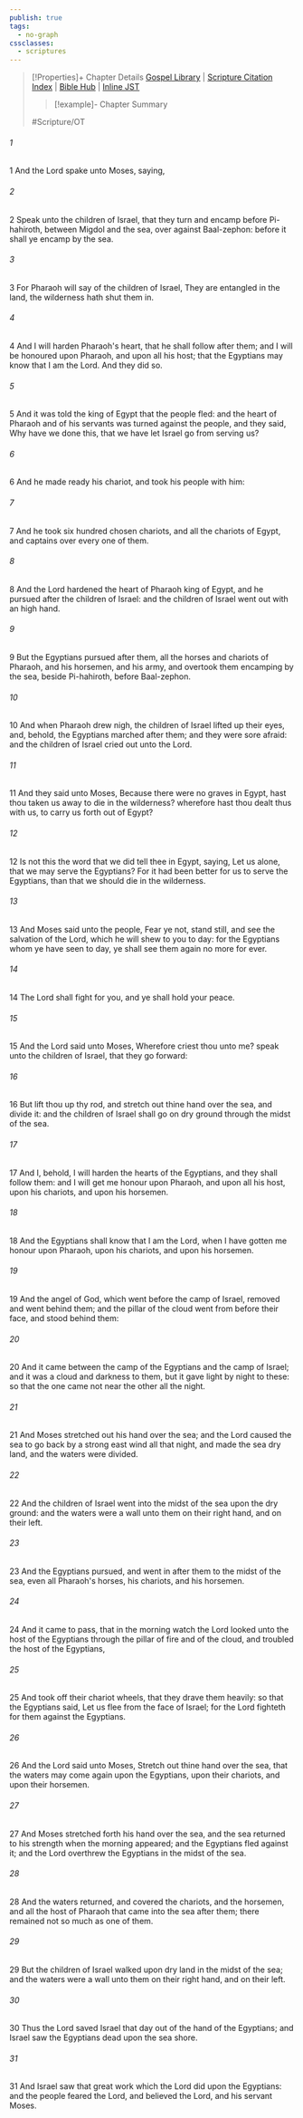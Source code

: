 ```yaml
---
publish: true
tags:
  - no-graph
cssclasses:
  - scriptures
---
```

>[!Properties]+ Chapter Details
>[Gospel Library](https://churchofjesuschrist.org/study/scriptures/ot/ex/14?lang=eng)    |    [Scripture Citation Index](https://scriptures.byu.edu/#0660e::c0660e)    |    [Bible Hub](https://biblehub.com/exodus/14.htm)    |    [Inline JST](https://scripturetoolbox.com/html/ic/Exodus/14.html)
>>[!example]- Chapter Summary
>> 
> 
>
>#Scripture/OT
###### 1
1 And the Lord spake unto Moses, saying,
###### 2
2 Speak unto the children of Israel, that they turn and encamp before Pi-hahiroth, between Migdol and the sea, over against Baal-zephon: before it shall ye encamp by the sea.
###### 3
3 For Pharaoh will say of the children of Israel, They are entangled in the land, the wilderness hath shut them in.
###### 4
4 And I will harden Pharaoh's heart, that he shall follow after them; and I will be honoured upon Pharaoh, and upon all his host; that the Egyptians may know that I am the Lord. And they did so.
###### 5
5 And it was told the king of Egypt that the people fled: and the heart of Pharaoh and of his servants was turned against the people, and they said, Why have we done this, that we have let Israel go from serving us?
###### 6
6 And he made ready his chariot, and took his people with him:
###### 7
7 And he took six hundred chosen chariots, and all the chariots of Egypt, and captains over every one of them.
###### 8
8 And the Lord hardened the heart of Pharaoh king of Egypt, and he pursued after the children of Israel: and the children of Israel went out with an high hand.
###### 9
9 But the Egyptians pursued after them, all the horses and chariots of Pharaoh, and his horsemen, and his army, and overtook them encamping by the sea, beside Pi-hahiroth, before Baal-zephon.
###### 10
10 And when Pharaoh drew nigh, the children of Israel lifted up their eyes, and, behold, the Egyptians marched after them; and they were sore afraid: and the children of Israel cried out unto the Lord.
###### 11
11 And they said unto Moses, Because there were no graves in Egypt, hast thou taken us away to die in the wilderness? wherefore hast thou dealt thus with us, to carry us forth out of Egypt?
###### 12
12 Is not this the word that we did tell thee in Egypt, saying, Let us alone, that we may serve the Egyptians? For it had been better for us to serve the Egyptians, than that we should die in the wilderness.
###### 13
13 And Moses said unto the people, Fear ye not, stand still, and see the salvation of the Lord, which he will shew to you to day: for the Egyptians whom ye have seen to day, ye shall see them again no more for ever.
###### 14
14 The Lord shall fight for you, and ye shall hold your peace.
###### 15
15 And the Lord said unto Moses, Wherefore criest thou unto me? speak unto the children of Israel, that they go forward:
###### 16
16 But lift thou up thy rod, and stretch out thine hand over the sea, and divide it: and the children of Israel shall go on dry ground through the midst of the sea.
###### 17
17 And I, behold, I will harden the hearts of the Egyptians, and they shall follow them: and I will get me honour upon Pharaoh, and upon all his host, upon his chariots, and upon his horsemen.
###### 18
18 And the Egyptians shall know that I am the Lord, when I have gotten me honour upon Pharaoh, upon his chariots, and upon his horsemen.
###### 19
19 And the angel of God, which went before the camp of Israel, removed and went behind them; and the pillar of the cloud went from before their face, and stood behind them:
###### 20
20 And it came between the camp of the Egyptians and the camp of Israel; and it was a cloud and darkness to them, but it gave light by night to these: so that the one came not near the other all the night.
###### 21
21 And Moses stretched out his hand over the sea; and the Lord caused the sea to go back by a strong east wind all that night, and made the sea dry land, and the waters were divided.
###### 22
22 And the children of Israel went into the midst of the sea upon the dry ground: and the waters were a wall unto them on their right hand, and on their left.
###### 23
23 And the Egyptians pursued, and went in after them to the midst of the sea, even all Pharaoh's horses, his chariots, and his horsemen.
###### 24
24 And it came to pass, that in the morning watch the Lord looked unto the host of the Egyptians through the pillar of fire and of the cloud, and troubled the host of the Egyptians,
###### 25
25 And took off their chariot wheels, that they drave them heavily: so that the Egyptians said, Let us flee from the face of Israel; for the Lord fighteth for them against the Egyptians.
###### 26
26 And the Lord said unto Moses, Stretch out thine hand over the sea, that the waters may come again upon the Egyptians, upon their chariots, and upon their horsemen.
###### 27
27 And Moses stretched forth his hand over the sea, and the sea returned to his strength when the morning appeared; and the Egyptians fled against it; and the Lord overthrew the Egyptians in the midst of the sea.
###### 28
28 And the waters returned, and covered the chariots, and the horsemen, and all the host of Pharaoh that came into the sea after them; there remained not so much as one of them.
###### 29
29 But the children of Israel walked upon dry land in the midst of the sea; and the waters were a wall unto them on their right hand, and on their left.
###### 30
30 Thus the Lord saved Israel that day out of the hand of the Egyptians; and Israel saw the Egyptians dead upon the sea shore.
###### 31
31 And Israel saw that great work which the Lord did upon the Egyptians: and the people feared the Lord, and believed the Lord, and his servant Moses.
